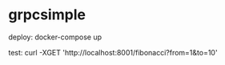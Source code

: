 # grpcsimple

deploy:
docker-compose up

test:
curl -XGET 'http://localhost:8001/fibonacci?from=1&to=10'
